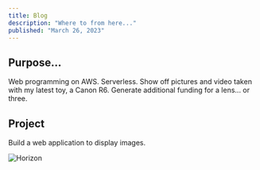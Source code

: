 ```yaml
---
title: Blog
description: "Where to from here..."
published: "March 26, 2023"
---
```


## Purpose...
Web programming on AWS. Serverless. Show off pictures and video taken with my latest toy, a Canon R6. Generate additional funding for a lens... or three.

## Project
Build a web application to display images.

![Horizon](/_public/images/horizon.jpg)